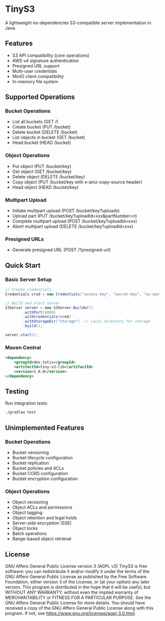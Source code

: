 # TinyS3

A lightweight no-dependencies S3-compatible server implementation in Java.

## Features

- S3 API compatibility (core operations)
- AWS v4 signature authentication
- Presigned URL support
- Multi-user credentials
- MinIO client compatibility
- In-memory file system

## Supported Operations

### Bucket Operations
- List all buckets (GET /)
- Create bucket (PUT /bucket)
- Delete bucket (DELETE /bucket)
- List objects in bucket (GET /bucket)
- Head bucket (HEAD /bucket)

### Object Operations
- Put object (PUT /bucket/key)
- Get object (GET /bucket/key)
- Delete object (DELETE /bucket/key)
- Copy object (PUT /bucket/key with x-amz-copy-source header)
- Head object (HEAD /bucket/key)

### Multipart Upload
- Initiate multipart upload (POST /bucket/key?uploads)
- Upload part (PUT /bucket/key?uploadId=xxx&partNumber=n)
- Complete multipart upload (POST /bucket/key?uploadId=xxx)
- Abort multipart upload (DELETE /bucket/key?uploadId=xxx)

### Presigned URLs
- Generate presigned URL (POST /?presigned-url)

## Quick Start

### Basic Server Setup

```java
// Create credentials
Credentials cred = new Credentials("access-key", "secret-key", "us-east-1");

// Build and start server
S3Server server = new S3Server.Builder()
        .withPort(8000)
        .withCredentials(cred)
        .withStorageDir("storage")  // Local directory for storage
        .build();

server.start();
```

### Maven Central

```xml
<dependency>
    <groupId>dev.totis</groupId>
    <artifactId>tiny-s3-lib</artifactId>
    <version>1.0.0</version>
</dependency>
```

## Testing

Run integration tests:
```bash
./gradlew test
```

## Unimplemented Features

### Bucket Operations
- Bucket versioning
- Bucket lifecycle configuration
- Bucket replication
- Bucket policies and ACLs
- Bucket CORS configuration
- Bucket encryption configuration

### Object Operations
- Object versioning
- Object ACLs and permissions
- Object tagging
- Object retention and legal holds
- Server-side encryption (SSE)
- Object locks
- Batch operations
- Range-based object retrieval

## License

GNU Affero General Public License version 3 (AGPL v3)
TinyS3 is free software: you can redistribute it and/or modify it under the terms of the GNU Affero General Public License as published by the Free Software Foundation, either version 3 of the License, or (at your option) any later version.
This program is distributed in the hope that it will be useful, but WITHOUT ANY WARRANTY; without even the implied warranty of MERCHANTABILITY or FITNESS FOR A PARTICULAR PURPOSE. See the GNU Affero General Public License for more details.
You should have received a copy of the GNU Affero General Public License along with this program. If not, see https://www.gnu.org/licenses/agpl-3.0.html.



